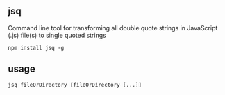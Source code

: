 jsq
---

Command line tool for transforming all double quote strings in JavaScript (.js) file(s) to single quoted strings

```
npm install jsq -g
```

usage
-----
```
jsq fileOrDirectory [fileOrDirectory [...]]
```
